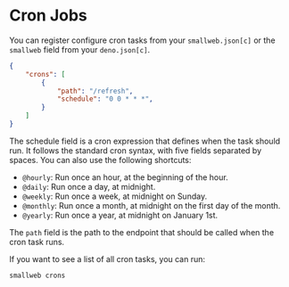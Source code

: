 # Cron Jobs

You can register configure cron tasks from your `smallweb.json[c]` or the `smallweb` field from your `deno.json[c]`.

```json
{
    "crons": [
        {
            "path": "/refresh",
            "schedule": "0 0 * * *",
        }
    ]
}
```

The schedule field is a cron expression that defines when the task should run. It follows the standard cron syntax, with five fields separated by spaces. You can also use the following shortcuts:

- `@hourly`: Run once an hour, at the beginning of the hour.
- `@daily`: Run once a day, at midnight.
- `@weekly`: Run once a week, at midnight on Sunday.
- `@monthly`: Run once a month, at midnight on the first day of the month.
- `@yearly`: Run once a year, at midnight on January 1st.

The `path` field is the path to the endpoint that should be called when the cron task runs.

If you want to see a list of all cron tasks, you can run:

```sh
smallweb crons
```
